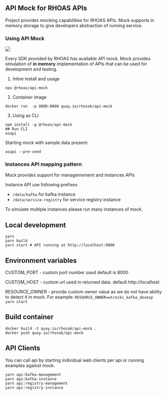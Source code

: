 ## API Mock for RHOAS APIs

Project provides mocking capabilities for RHOAS APIs.
Mock supports in memory storage to give developers abstraction of running service.

### Using API Mock

![](https://img.shields.io/npm/v/@rhoas/api-mock)

Every SDK provided by RHOAS has available API mock.
Mock provides simulation of  **in memory** implementation of APIs that 
can be used for development and testing.


1. Inline install and usage
```
npx @rhoas/api-mock
```

2. Container image

```
docker run  -p 8080:8000 quay.io/rhosak/api-mock
```

3. Using as CLI

```
npm install -g @rhoas/api-mock
## Run CLI
asapi
```

Starting mock with sample data present:

```shell
asapi --pre-seed
```

### Instances API mapping pattern

Mock provides support for managemement and instances APIs

Instance API use following prefixes

- `/data/kafka` for kafka instance
- `/data/service-registry` for service registry instance

To simulate multiple instances please run many instances of mock.

## Local development

```
yarn
yarn build
yarn start # API running at http://localhost:9000
```

## Environment variables

CUSTOM_PORT - custom port number used default is 8000

CUSTOM_HOST - custom url used in returned data. default http://localhost

RESOURCE_OWNER - provide custom owner value as we do not have ability to detect it in mock. 
For example: `RESOURCE_OWNER=wtrocki_kafka_devexp yarn start`

## Build container

```
docker build -t quay.io/rhosak/api-mock .
docker push quay.io/rhosak/api-mock
```

## API Clients

You can call api by starting individual web clients per api
or running examples against mock.

```
yarn api:kafka-management
yarn api:kafka-instance
yarn api:registry-management
yarn api:registry-instance
```
